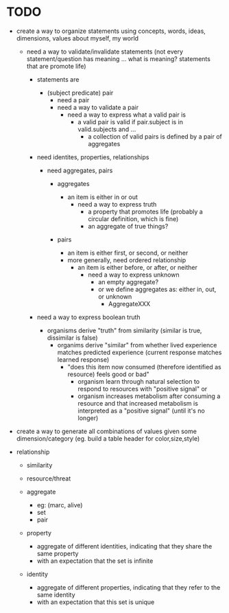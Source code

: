 # TODO

- create a way to organize statements using concepts, words, ideas, dimensions, values about myself, my world

    - need a way to validate/invalidate statements (not every statement/question has meaning ... what is meaning?  statements that are promote life)
        - statements are
            - (subject predicate) pair
                - need a pair
                - need a way to validate a pair
                    - need a way to express what a valid pair is
                        - a valid pair is valid if pair.subject is in valid.subjects and ...
                            - a collection of valid pairs is defined by a pair of aggregates
        - need identites, properties, relationships
            - need aggregates, pairs
                - aggregates
                    - an item is either in or out
                        - need a way to express truth
                            - a property that promotes life (probably a circular definition, which is fine)
                            - an aggregate of true things?

                - pairs
                    - an item is either first, or second, or neither
                    - more generally, need ordered relationship
                        - an item is either before, or after, or neither
                            - need a way to express unknown
                                - an empty aggregate?
                                - or we define aggregates as: either in, out, or unknown
                                    - AggregateXXX

        - need a way to express boolean truth
            - organisms derive "truth" from similarity (similar is true, dissimilar is false)
                - organims derive "similar" from whether lived experience matches predicted experience (current response matches learned response)
                    - "does this item now consumed (therefore identified as resource) feels good or bad"
                        - organism learn through natural selection to respond to resources with "positive signal"
                        or
                        - organism increases metabolism after consuming a resource and that increased metabolism is interpreted as a "positive signal" (until it's no longer)


- create a way to generate all combinations of values given some dimension/category (eg. build a table header for color,size,style)


- relationship
    - similarity

    - resource/threat

    - aggregate
        - eg: (marc, alive)
        - set
        - pair

    - property
        - aggregate of different identities, indicating that they share the same property
		- with an expectation that the set is infinite

    - identity
        - aggregate of different properties, indicating that they refer to the same identity
        - with an expectation that this set is unique

